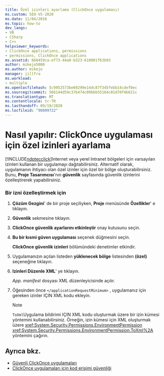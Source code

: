 ```yaml
---
title: Özel izinleri ayarlama (ClickOnce uygulaması)
ms.custom: SEO-VS-2020
ms.date: 11/04/2016
ms.topic: how-to
dev_langs:
- VB
- CSharp
- C++
helpviewer_keywords:
- ClickOnce applications, permissions
- permissions, ClickOnce applications
ms.assetid: 660459ca-ef73-44a8-b323-610001f63b93
author: mikejo5000
ms.author: mikejo
manager: jillfra
ms.workload:
- multiple
ms.openlocfilehash: 5c9952573be69299e14dc87f345febb14cdef0ec
ms.sourcegitcommit: 566144d59c376474c09bbb55164c01d70f4b621c
ms.translationtype: MT
ms.contentlocale: tr-TR
ms.lasthandoff: 09/19/2020
ms.locfileid: "90809722"
---
```

# <a name="how-to-set-custom-permissions-for-a-clickonce-application"></a>Nasıl yapılır: ClickOnce uygulaması için özel izinleri ayarlama
[!INCLUDE[ndptecclick](../deployment/includes/ndptecclick_md.md)]Internet veya yerel Intranet bölgeleri için varsayılan izinleri kullanan bir uygulamayı dağıtabilirsiniz. Alternatif olarak, uygulamanın ihtiyacı olan özel izinler için özel bir bölge oluşturabilirsiniz. Bunu, **Proje Tasarımcısı**'nın **güvenlik** sayfasında güvenlik izinlerini özelleştirerek yapabilirsiniz.

### <a name="to-customize-a-permission"></a>Bir izni özelleştirmek için

1. **Çözüm Gezgini**' de bir proje seçiliyken, **Proje** menüsünde **Özellikler**' e tıklayın.

2. **Güvenlik** sekmesine tıklayın.

3. **ClickOnce güvenlik ayarlarını etkinleştir** onay kutusunu seçin.

4. **Bu bir kısmi güven uygulaması** seçenek düğmesini seçin.

     **ClickOnce güvenlik izinleri** bölümündeki denetimler etkindir.

5. Uygulamanızın açılan listeden **yüklenecek bölge** listesinden **(özel)** seçeneğine tıklayın.

6. **Izinleri Düzenle XML**' ye tıklayın.

     *App. manifest* dosyası XML düzenleyicisinde açılır.

7. Öğesinden önce `</applicationRequestMinimum>` , uygulamanız için gereken izinler IÇIN XML kodu ekleyin.

    > [!NOTE]
    > `ToXml`Uygulama bildirimi IÇIN XML kodu oluşturmak üzere bir izin kümesi yöntemini kullanabilirsiniz. Örneğin, izin kümesi için XML oluşturmak üzere <xref:System.Security.Permissions.EnvironmentPermission> <xref:System.Security.Permissions.EnvironmentPermission.ToXml%2A> yöntemini çağırın.

## <a name="see-also"></a>Ayrıca bkz.
- [Güvenli ClickOnce uygulamaları](../deployment/securing-clickonce-applications.md)
- [ClickOnce uygulamaları için kod erişimi güvenliği](../deployment/code-access-security-for-clickonce-applications.md)
